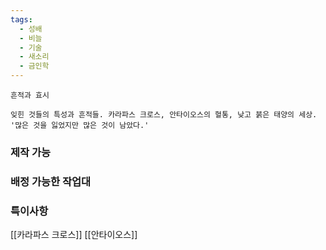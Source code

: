 ```yaml
---
tags:
  - 성배
  - 비늘
  - 기술
  - 새소리
  - 금인학
---
```



```
흔적과 효시

잊힌 것들의 특성과 흔적들. 카라파스 크로스, 안타이오스의 혈통, 낮고 붉은 태양의 세상. '많은 것을 잃었지만 많은 것이 남았다.'
```


### 제작 가능



### 배정 가능한 작업대



### 특이사항


[[카라파스 크로스]]
[[안타이오스]]
